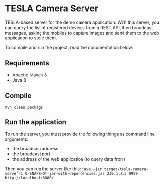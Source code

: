 # TESLA Camera Server
TESLA-based server for the demo camera application. With this server, you can query the list of registered devices from a REST API, then broadcast messages, asking the mobiles to capture images and send them to the web application to store them.

To compile and run the project, read the documentation below:
## Requirements
* Apache Maven 3
* Java 8

## Compile
`mvn clean package`

## Run the application
To run the server, you must provide the following things as command line arguments:
* the broadcast address
* the broadcast port
* the address of the web application (to query data from)

Then you can run the server like this:
`java -jar target/tesla-camera-server-1.0-SNAPSHOT-jar-with-dependencies.jar 230.1.2.3 9999 http://localhost:8080/`
